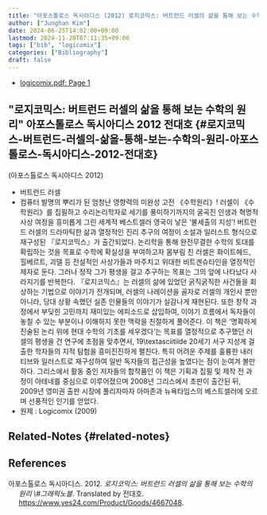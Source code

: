 ```yaml
---
title: "아포스톨로스 독시아디스 (2012) 로지코믹스: 버트런드 러셀의 삶을 통해 보는 수학의 원리"
author: ["Junghan Kim"]
date: 2024-06-25T14:02:00+09:00
lastmod: 2024-11-20T07:11:35+09:00
tags: ["bib", "logicomix"]
categories: ["Bibliography"]
draft: false
---
```


-   [logicomix.pdf: Page 1](/home/junghan/sync/markdown/pdf/logicomix.pdf::1++0.00)


## "로지코믹스: 버트런드 러셀의 삶을 통해 보는 수학의 원리" 아포스톨로스 독시아디스 2012 전대호 {#로지코믹스-버트런드-러셀의-삶을-통해-보는-수학의-원리-아포스톨로스-독시아디스-2012-전대호}

(아포스톨로스 독시아디스 2012)

-   버트런드 러셀
-   컴퓨터 발명의 뿌리가 된 엄청난 영향력의 미완성 고전 《수학원리》! 러셀이 《수학원리》를 집필하고 수리논리학자로 세기를 풍미하기까지의 굴곡진 인생과 혁명적 사상 여정을 흥미롭게 그린 세계적 베스트셀러 영국이 낳은 ’불세출의 지성’! 버트런드 러셀의 드라마틱한 삶과 열정적인 진리 추구의 여정이 소설과 일러스트 형식으로 재구성된 『로지코믹스』가 출간되었다. 논리학을 통해 완전무결한 수학의 토대를 확립하는 것을 목표로 수학에 확실성을 부여하고자 몸부림 친 러셀은 화이트헤드, 힐베르트, 괴델 등 전설적인 사상가들과 마주치고 위대한 비트겐슈타인을 열정적인 제자로 둔다. 그러나 정작 그가 평생을 걸고 추구하는 목표는 그의 앞에 나타났다 사라지기를 반복한다. 『로지코믹스』는 러셀의 삶에 있었던 굵직굵직한 사건들을 회상하는 기법으로 이야기가 전개되며, 러셀의 나레이션을 골자로 러셀의 개인사 뿐만 아니라, 당대 상황 속했던 실존 인물들의 이야기가 실감나게 재현된다. 또한 창작 과정에서 부딪힌 고민까지 재미있는 에피소드로 삽입하여, 이야기 흐름에서 독자들이 놓칠 수 있는 부분이나 이해하지 못한 맥락을 친절하게 풀어준다. 이 책은 ’명확하게 진술된 논리 위에 현대 수학의 기초를 세우겠다’는 목표를 열정적으로 추구했던 러셀의 평생을 건 연구에 초점을 맞추면서, 19\textasciitilde 20세기 서구 지성계 걸출한 학자들의 지적 탐험을 흥미진진하게 펼친다. 특히 어려운 주제를 훌륭한 내러티브와 일러스트로 재구성하여 일반 독자들의 접근성을 높였다는 점이 눈여겨 볼만하다. 그리스에서 활동 중인 저자들의 합작품인 이 책은 기획과 집필 및 제작 전 과정이 아테네를 중심으로 이루어졌으며 2008년 그리스에서 초판이 출간된 뒤, 2009년 영미권 출판 시장에 풀리자마자 아마존과 뉴욕타임스의 베스트셀러에 오르며 선풍적인 인기를 얻었다.
-   원제 : Logicomix (2009)


## Related-Notes {#related-notes}

## References

<style>.csl-entry{text-indent: -1.5em; margin-left: 1.5em;}</style><div class="csl-bib-body">
  <div class="csl-entry">아포스톨로스 독시아디스. 2012. <i>로지코믹스: 버트런드 러셀의 삶을 통해 보는 수학의 원리 \#그래픽노블</i>. Translated by 전대호. <a href="https://www.yes24.com/Product/Goods/4667048">https://www.yes24.com/Product/Goods/4667048</a>.</div>
</div>
